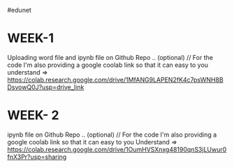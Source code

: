 #edunet
# WEEK-1
Uploading word file and ipynb file on Github Repo ..
(optional) // For the code I'm also providing a google coolab link so that it can easy to you understand => https://colab.research.google.com/drive/1MfANG9LAPEN2fK4c7psWNH8BDsvowQ0J?usp=drive_link

# WEEK- 2
ipynb file on Github Repo ..
(optional) // For the code I'm also providing a google coolab link so that it can easy to you Understand =>  https://colab.research.google.com/drive/1OumHVSXnxg48190qnS3jLUwur0fnX3Pr?usp=sharing

